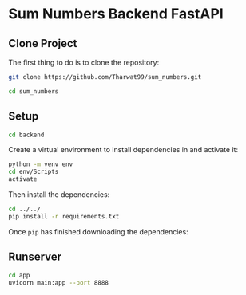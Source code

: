 # Sum Numbers Backend FastAPI

## Clone Project
The first thing to do is to clone the repository:

```sh
git clone https://github.com/Tharwat99/sum_numbers.git
```

```sh
cd sum_numbers
```

## Setup
```sh
cd backend
```
Create a virtual environment to install dependencies in and activate it:

```sh
python -m venv env
cd env/Scripts
activate
```

Then install the dependencies:

```sh
cd ../../
pip install -r requirements.txt
```

Once `pip` has finished downloading the dependencies:

## Runserver

```sh
cd app
uvicorn main:app --port 8888
```
